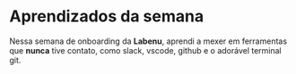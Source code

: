 # Aprendizados da semana

Nessa semana de onboarding da **Labenu**, aprendi a mexer em ferramentas que **nunca** tive contato, como slack, vscode, github e o adorável terminal git.